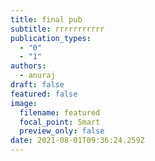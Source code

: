 ```yaml
---
title: final pub
subtitle: rrrrrrrrrrr
publication_types:
  - "0"
  - "1"
authors:
  - anuraj
draft: false
featured: false
image:
  filename: featured
  focal_point: Smart
  preview_only: false
date: 2021-08-01T09:36:24.259Z
---
```

